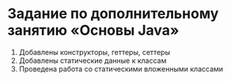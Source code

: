 # Задание по дополнительному занятию «Основы Java»
1. Добавлены конструкторы, геттеры, сеттеры
2. Добавлены статические данные к классам
3. Проведена работа со статическими вложенными классами
